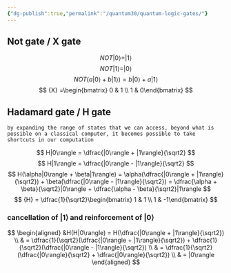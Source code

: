 ```yaml
---
{"dg-publish":true,"permalink":"/quantum30/quantum-logic-gates/"}
---
```


## Not gate / X gate 

$$
{NOT|0\rangle = |1\rangle}
$$
$$
{NOT|1\rangle = |0\rangle}
$$
$$
{NOT( a|0\rangle + b|1\rangle ) = b|0\rangle + a|1\rangle}
$$
$$
{X} =\begin{bmatrix} 0 & 1 \\ 1 & 0\end{bmatrix}
$$

## Hadamard gate / H gate

	by expanding the range of states that we can access, beyond what is possible on a classical computer, it becomes possible to take shortcuts in our computation

$$
H|0\rangle = \dfrac{|0\rangle + |1\rangle}{\sqrt2}
$$
$$
H|1\rangle = \dfrac{|0\rangle - |1\rangle}{\sqrt2}
$$
$$
H(\alpha|0\rangle + \beta|1\rangle) = \alpha(\dfrac{|0\rangle + |1\rangle}{\sqrt2}) + \beta(\dfrac{|0\rangle - |1\rangle}{\sqrt2})
= \dfrac{\alpha + \beta}{\sqrt2}|0\rangle + \dfrac{\alpha - \beta}{\sqrt2}|1\rangle
$$
$$
{H} = \dfrac{1}{\sqrt2}\begin{bmatrix} 1 & 1 \\ 1 & -1\end{bmatrix}
$$

### cancellation of $|1\rangle$ and reinforcement of $|0\rangle$ 
$$
\begin{aligned}
&H(H|0\rangle) = H(\dfrac{|0\rangle + |1\rangle}{\sqrt2}) \\
&                        =  \dfrac{1}{\sqrt2}(\dfrac{|0\rangle + |1\rangle}{\sqrt2}) +  \dfrac{1}{\sqrt2}(\dfrac{|0\rangle - |1\rangle}{\sqrt2}) \\
& = \dfrac{1}{\sqrt2}(\dfrac{|0\rangle}{\sqrt2} + \dfrac{|0\rangle}{\sqrt2}) \\
& = |0\rangle
\end{aligned}
$$
